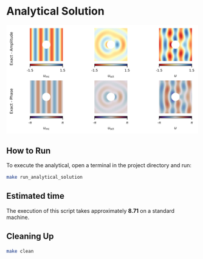 # Analytical Solution

![displacement_exact](figures/displacement_exact.svg)




## How to Run

To execute the analytical, open a terminal in the project directory and run:

 
```bash
make run_analytical_solution
```

## Estimated time

The execution of this script takes approximately **8.71** on a standard machine.


##  Cleaning Up

```bash
make clean
```